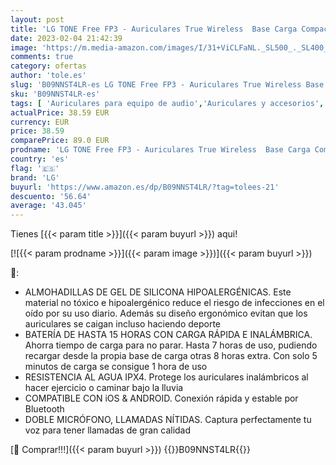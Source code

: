 ```yaml
---
layout: post
title: 'LG TONE Free FP3 - Auriculares True Wireless  Base Carga Compacta  Doble Micrófono  Llamadas Claras y Nítidas  Modo Sonido Ambiente  Compatible iPhone y Android  El Sonido Absoluto  Color Azul Marino'
date: 2023-02-04 21:42:39
image: 'https://m.media-amazon.com/images/I/31+ViCLFaNL._SL500_._SL400_.jpg'
comments: true
category: ofertas
author: 'tole.es'
slug: 'B09NNST4LR-es LG TONE Free FP3 - Auriculares True Wireless Base Carga...'
sku: 'B09NNST4LR-es'
tags: [ 'Auriculares para equipo de audio','Auriculares y accesorios','Electrónica','iphone','lg','🇪🇸', ]
actualPrice: 38.59 EUR
currency: EUR
price: 38.59
comparePrice: 89.0 EUR
prodname: 'LG TONE Free FP3 - Auriculares True Wireless  Base Carga Compacta  Doble Micrófono  Llamadas Claras y Nítidas  Modo Sonido Ambiente  Compatible iPhone y Android  El Sonido Absoluto  Color Azul Marino'
country: 'es'
flag: '🇪🇸'
brand: 'LG'
buyurl: 'https://www.amazon.es/dp/B09NNST4LR/?tag=tolees-21'
descuento: '56.64'
average: '43.045'
---
```


Tienes [{{< param title >}}]({{< param buyurl >}}) aqui!

[![{{< param prodname >}}]({{< param image >}})]({{< param buyurl >}})

🔎:

- ALMOHADILLAS DE GEL DE SILICONA HIPOALERGÉNICAS. Este material no tóxico e hipoalergénico reduce el riesgo de infecciones en el oído por su uso diario. Además su diseño ergonómico evitan que los auriculares se caigan incluso haciendo deporte
- BATERÍA DE HASTA 15 HORAS CON CARGA RÁPIDA E INALÁMBRICA. Ahorra tiempo de carga para no parar. Hasta 7 horas de uso, pudiendo recargar desde la propia base de carga otras 8 horas extra. Con solo 5 minutos de carga se consigue 1 hora de uso
- RESISTENCIA AL AGUA IPX4. Protege los auriculares inalámbricos al hacer ejercicio o caminar bajo la lluvia
- COMPATIBLE CON iOS & ANDROID. Conexión rápida y estable por Bluetooth
- DOBLE MICRÓFONO, LLAMADAS NÍTIDAS. Captura perfectamente tu voz para tener llamadas de gran calidad

[🛒 Comprar!!!]({{< param buyurl >}})
{{<world>}}B09NNST4LR{{</world>}}
